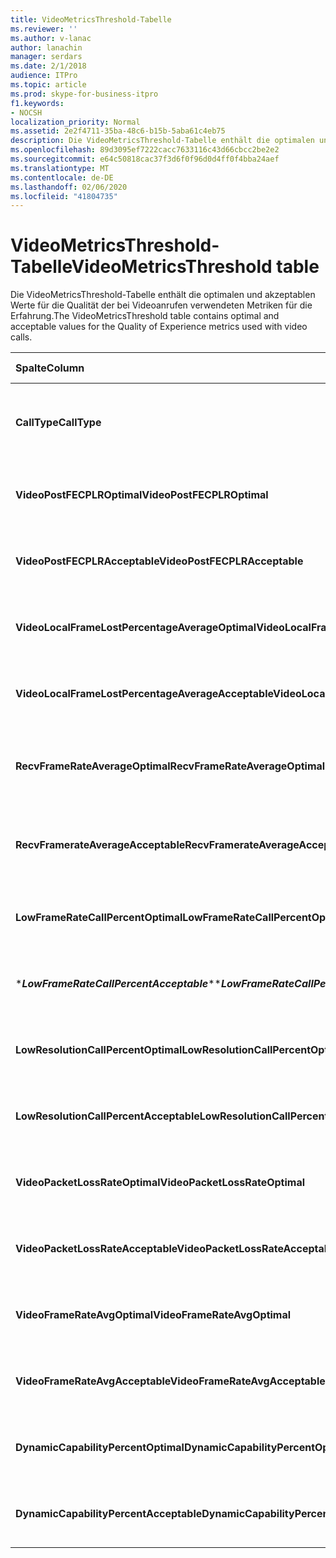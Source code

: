 ```yaml
---
title: VideoMetricsThreshold-Tabelle
ms.reviewer: ''
ms.author: v-lanac
author: lanachin
manager: serdars
ms.date: 2/1/2018
audience: ITPro
ms.topic: article
ms.prod: skype-for-business-itpro
f1.keywords:
- NOCSH
localization_priority: Normal
ms.assetid: 2e2f4711-35ba-48c6-b15b-5aba61c4eb75
description: Die VideoMetricsThreshold-Tabelle enthält die optimalen und akzeptablen Werte für die Qualität der bei Videoanrufen verwendeten Metriken für die Erfahrung.
ms.openlocfilehash: 89d3095ef7222cacc7633116c43d66cbcc2be2e2
ms.sourcegitcommit: e64c50818cac37f3d6f0f96d0d4ff0f4bba24aef
ms.translationtype: MT
ms.contentlocale: de-DE
ms.lasthandoff: 02/06/2020
ms.locfileid: "41804735"
---
```

# <a name="videometricsthreshold-table"></a><span data-ttu-id="2dce8-103">VideoMetricsThreshold-Tabelle</span><span class="sxs-lookup"><span data-stu-id="2dce8-103">VideoMetricsThreshold table</span></span>
 
<span data-ttu-id="2dce8-104">Die VideoMetricsThreshold-Tabelle enthält die optimalen und akzeptablen Werte für die Qualität der bei Videoanrufen verwendeten Metriken für die Erfahrung.</span><span class="sxs-lookup"><span data-stu-id="2dce8-104">The VideoMetricsThreshold table contains optimal and acceptable values for the Quality of Experience metrics used with video calls.</span></span>
  

| <span data-ttu-id="2dce8-105">**Spalte**</span><span class="sxs-lookup"><span data-stu-id="2dce8-105">**Column**</span></span>                                               | <span data-ttu-id="2dce8-106">**Datentyp**</span><span class="sxs-lookup"><span data-stu-id="2dce8-106">**Data Type**</span></span>       | <span data-ttu-id="2dce8-107">**Schlüssel/Index**</span><span class="sxs-lookup"><span data-stu-id="2dce8-107">**Key/Index**</span></span>  | <span data-ttu-id="2dce8-108">**Details**</span><span class="sxs-lookup"><span data-stu-id="2dce8-108">**Details**</span></span>                          |
|:---------------------------------------------------------|:--------------------|:---------------|:-------------------------------------|
| <span data-ttu-id="2dce8-109">**CallType**</span><span class="sxs-lookup"><span data-stu-id="2dce8-109">**CallType**</span></span> <br/>                                       | <span data-ttu-id="2dce8-110">int</span><span class="sxs-lookup"><span data-stu-id="2dce8-110">int</span></span>  <br/>          | <span data-ttu-id="2dce8-111">Primary</span><span class="sxs-lookup"><span data-stu-id="2dce8-111">Primary</span></span>  <br/> | <span data-ttu-id="2dce8-112">Der Typ des Anrufs, der getätigt wurde.</span><span class="sxs-lookup"><span data-stu-id="2dce8-112">Type of call that was placed.</span></span>  <br/> |
| <span data-ttu-id="2dce8-113">**VideoPostFECPLROptimal**</span><span class="sxs-lookup"><span data-stu-id="2dce8-113">**VideoPostFECPLROptimal**</span></span> <br/>                         | <span data-ttu-id="2dce8-114">Dezimal (5; 2)</span><span class="sxs-lookup"><span data-stu-id="2dce8-114">decimal(5,2)</span></span>  <br/> |                | <span data-ttu-id="2dce8-115">Der Standardwert ist 0,05.</span><span class="sxs-lookup"><span data-stu-id="2dce8-115">The default value is 0.05.</span></span>  <br/>    |
| <span data-ttu-id="2dce8-116">**VideoPostFECPLRAcceptable**</span><span class="sxs-lookup"><span data-stu-id="2dce8-116">**VideoPostFECPLRAcceptable**</span></span> <br/>                      | <span data-ttu-id="2dce8-117">Dezimal (5; 2)</span><span class="sxs-lookup"><span data-stu-id="2dce8-117">decimal(5,2)</span></span>  <br/> |                | <span data-ttu-id="2dce8-118">Der Standardwert ist 0,10.</span><span class="sxs-lookup"><span data-stu-id="2dce8-118">The default value is 0.10.</span></span>  <br/>    |
| <span data-ttu-id="2dce8-119">**VideoLocalFrameLostPercentageAverageOptimal**</span><span class="sxs-lookup"><span data-stu-id="2dce8-119">**VideoLocalFrameLostPercentageAverageOptimal**</span></span> <br/>    | <span data-ttu-id="2dce8-120">Dezimal (5; 2)</span><span class="sxs-lookup"><span data-stu-id="2dce8-120">decimal(5,2)</span></span>  <br/> |                | <span data-ttu-id="2dce8-121">Der Standardwert ist 5,0.</span><span class="sxs-lookup"><span data-stu-id="2dce8-121">The default value is 5.0.</span></span>  <br/>     |
| <span data-ttu-id="2dce8-122">**VideoLocalFrameLostPercentageAverageAcceptable**</span><span class="sxs-lookup"><span data-stu-id="2dce8-122">**VideoLocalFrameLostPercentageAverageAcceptable**</span></span> <br/> | <span data-ttu-id="2dce8-123">Dezimal (5; 2)</span><span class="sxs-lookup"><span data-stu-id="2dce8-123">decimal(5,2)</span></span>  <br/> |                | <span data-ttu-id="2dce8-124">Der Standardwert ist 10,0.</span><span class="sxs-lookup"><span data-stu-id="2dce8-124">The default value is 10.0.</span></span>  <br/>    |
| <span data-ttu-id="2dce8-125">**RecvFrameRateAverageOptimal**</span><span class="sxs-lookup"><span data-stu-id="2dce8-125">**RecvFrameRateAverageOptimal**</span></span> <br/>                    | <span data-ttu-id="2dce8-126">Dezimal (9; 4)</span><span class="sxs-lookup"><span data-stu-id="2dce8-126">decimal(9,4)</span></span>  <br/> |                | <span data-ttu-id="2dce8-127">Der Standardwert ist 12,0000.</span><span class="sxs-lookup"><span data-stu-id="2dce8-127">The default value is 12.0000.</span></span>  <br/> |
| <span data-ttu-id="2dce8-128">**RecvFramerateAverageAcceptable**</span><span class="sxs-lookup"><span data-stu-id="2dce8-128">**RecvFramerateAverageAcceptable**</span></span> <br/>                 | <span data-ttu-id="2dce8-129">Dezimal (9; 4)</span><span class="sxs-lookup"><span data-stu-id="2dce8-129">decimal(9,4)</span></span>  <br/> |                | <span data-ttu-id="2dce8-130">Der Standardwert ist 7,0000.</span><span class="sxs-lookup"><span data-stu-id="2dce8-130">The default value is 7.0000.</span></span>  <br/>  |
| <span data-ttu-id="2dce8-131">**LowFrameRateCallPercentOptimal**</span><span class="sxs-lookup"><span data-stu-id="2dce8-131">**LowFrameRateCallPercentOptimal**</span></span> <br/>                 | <span data-ttu-id="2dce8-132">Dezimal (5; 2)</span><span class="sxs-lookup"><span data-stu-id="2dce8-132">decimal(5,2)</span></span>  <br/> |                | <span data-ttu-id="2dce8-133">Der Standardwert ist 5,0.</span><span class="sxs-lookup"><span data-stu-id="2dce8-133">The default value is 5.0.</span></span>  <br/>     |
| <span data-ttu-id="2dce8-134">\****LowFrameRateCallPercentAcceptable***\*</span><span class="sxs-lookup"><span data-stu-id="2dce8-134">\****LowFrameRateCallPercentAcceptable***\*</span></span> <br/>        | <span data-ttu-id="2dce8-135">Dezimal (5; 2)</span><span class="sxs-lookup"><span data-stu-id="2dce8-135">decimal(5,2)</span></span>  <br/> |                | <span data-ttu-id="2dce8-136">Der Standardwert ist 10.0/</span><span class="sxs-lookup"><span data-stu-id="2dce8-136">The default value is 10.0/</span></span>  <br/>    |
| <span data-ttu-id="2dce8-137">**LowResolutionCallPercentOptimal**</span><span class="sxs-lookup"><span data-stu-id="2dce8-137">**LowResolutionCallPercentOptimal**</span></span> <br/>                | <span data-ttu-id="2dce8-138">Dezimal (5; 2)</span><span class="sxs-lookup"><span data-stu-id="2dce8-138">decimal(5,2)</span></span>  <br/> |                | <span data-ttu-id="2dce8-139">Der Standardwert ist 5,0.</span><span class="sxs-lookup"><span data-stu-id="2dce8-139">The default value is 5.0.</span></span>  <br/>     |
| <span data-ttu-id="2dce8-140">**LowResolutionCallPercentAcceptable**</span><span class="sxs-lookup"><span data-stu-id="2dce8-140">**LowResolutionCallPercentAcceptable**</span></span> <br/>             | <span data-ttu-id="2dce8-141">Dezimal (5; 2)</span><span class="sxs-lookup"><span data-stu-id="2dce8-141">decimal(5,2)</span></span>  <br/> |                | <span data-ttu-id="2dce8-142">Der Standardwert ist 10,0.</span><span class="sxs-lookup"><span data-stu-id="2dce8-142">The default value is 10.0.</span></span>  <br/>    |
| <span data-ttu-id="2dce8-143">**VideoPacketLossRateOptimal**</span><span class="sxs-lookup"><span data-stu-id="2dce8-143">**VideoPacketLossRateOptimal**</span></span> <br/>                     | <span data-ttu-id="2dce8-144">foat</span><span class="sxs-lookup"><span data-stu-id="2dce8-144">foat</span></span>  <br/>         |                | <span data-ttu-id="2dce8-145">Der Standardwert ist 0,05.</span><span class="sxs-lookup"><span data-stu-id="2dce8-145">The default value is 0.05.</span></span>  <br/>    |
| <span data-ttu-id="2dce8-146">**VideoPacketLossRateAcceptable**</span><span class="sxs-lookup"><span data-stu-id="2dce8-146">**VideoPacketLossRateAcceptable**</span></span> <br/>                  | <span data-ttu-id="2dce8-147">float</span><span class="sxs-lookup"><span data-stu-id="2dce8-147">float</span></span>  <br/>        |                | <span data-ttu-id="2dce8-148">Der Standardwert ist 0,10.</span><span class="sxs-lookup"><span data-stu-id="2dce8-148">The default value is 0.10.</span></span>  <br/>    |
| <span data-ttu-id="2dce8-149">**VideoFrameRateAvgOptimal**</span><span class="sxs-lookup"><span data-stu-id="2dce8-149">**VideoFrameRateAvgOptimal**</span></span> <br/>                       | <span data-ttu-id="2dce8-150">float</span><span class="sxs-lookup"><span data-stu-id="2dce8-150">float</span></span>  <br/>        |                | <span data-ttu-id="2dce8-151">Der Standardwert ist 12.</span><span class="sxs-lookup"><span data-stu-id="2dce8-151">The default value is 12.</span></span>  <br/>      |
| <span data-ttu-id="2dce8-152">**VideoFrameRateAvgAcceptable**</span><span class="sxs-lookup"><span data-stu-id="2dce8-152">**VideoFrameRateAvgAcceptable**</span></span> <br/>                    | <span data-ttu-id="2dce8-153">float</span><span class="sxs-lookup"><span data-stu-id="2dce8-153">float</span></span>  <br/>        |                | <span data-ttu-id="2dce8-154">Der Standardwert ist 7.</span><span class="sxs-lookup"><span data-stu-id="2dce8-154">The default value is 7.</span></span>  <br/>       |
| <span data-ttu-id="2dce8-155">**DynamicCapabilityPercentOptimal**</span><span class="sxs-lookup"><span data-stu-id="2dce8-155">**DynamicCapabilityPercentOptimal**</span></span> <br/>                | <span data-ttu-id="2dce8-156">Dezimal (5; 2)</span><span class="sxs-lookup"><span data-stu-id="2dce8-156">decimal(5,2)</span></span>  <br/> |                | <span data-ttu-id="2dce8-157">Der Standardwert ist 5,00.</span><span class="sxs-lookup"><span data-stu-id="2dce8-157">The default value is 5.00.</span></span>  <br/>    |
| <span data-ttu-id="2dce8-158">**DynamicCapabilityPercentAcceptable**</span><span class="sxs-lookup"><span data-stu-id="2dce8-158">**DynamicCapabilityPercentAcceptable**</span></span> <br/>             | <span data-ttu-id="2dce8-159">Dezimal (5; 2)</span><span class="sxs-lookup"><span data-stu-id="2dce8-159">decimal(5,2)</span></span>  <br/> |                | <span data-ttu-id="2dce8-160">Der Standardwert ist 10,00.</span><span class="sxs-lookup"><span data-stu-id="2dce8-160">The default value is 10.00.</span></span>  <br/>   |

